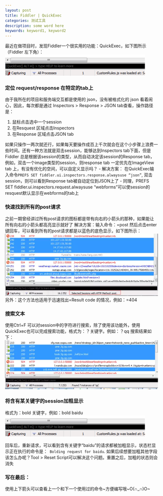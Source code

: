 ```yaml
---
layout: post
title: Fiddler | QuickExec
categories: 测试工具
description: some word here
keywords: keyword1, keyword2
---
```


最近在做项目时，发现Fiddler一个很实用的功能：QuickExec，如下图所示（Fiddler 左下角）：
![](/images/2016-1-16-fiddler1.png)

### 定位 request/response 在特定的tab上

由于我所在的项目和服务端交互都是使用的 json，没有被格式化的 json 看着闹心，因此，每次都是通过 Inspectors > Response > JSON tab查看，操作路径是：

1. 鼠标点击选中一个session
2. 在Resquest 区域点击Inspectors
3. 在Response 区域点击JSON tab

如果只操作一两次就还行，如果每天要操作成百上千次就会在这个小步骤上浪费一些时间。还有一种方法就是双击session，能够达到Inspectors tab下面，但是 Fiddler 总是根据该session的类型，从而自动决定该session的Response tab，例如，双击一个image类型的session，则response tab 一定优先在ImageView tab 上，有没有优化的空间，可以自定义显示吗？
    - 解决方案： 在QuickExec输入命令``` PREFS SET fiddler.ui.inspectors.response.alwaysuse “json” ```, 双击session，则可以看到Response tab被自动定位到JSON上了
    - 同理，PREFS SET fiddler.ui.inspectors.request.alwaysuse “webforms”可以使session的resquest默认显示在webforms的tab上

### 快速找到所有的post请求

之前一期曾经讲过所有post请求的图标都是带有向右的小箭头的那种，如果能让所有向右的小箭头都高亮显示就好了
解决方案：输入命令：=post 然后点击enter键回车，可以看到所有的post请求都是以蓝色的底色显示，如下图所示：
![](/images/2016-1-16-fiddler2.png)
另外：这个方法也适用于迅速找出=Result code 的情况，例如：=404

### 搜索文本

使用Ctrl+F 可以对session中的字符进行搜索，除了使用该功能外，使用QuickExec也可以完成搜索功能，格式为：？关键字。例如：？qq  搜索结果如下：
![](/images/2016-1-16-fiddler3.png)

### 将含有某关键字的session加粗显示

格式为：bold 关键字，例如：bold baidu
![](/images/2016-1-16-fiddler1.png)

回车后，重新请求，可以看到含有关键字“baidu”的请求都被加粗显示，状态栏显示正在执行的命令是：``` Bolding request for baidu```. 如果后续想要加粗其他字段该怎么办呢？Tool > Reset Script可以解决这个问题。重置之后，加粗的状态则会消失

### 写在最后：

使用上下箭头可以查看上一个和下一个使用过的命令~方便编写哦~O(∩_∩)O~


